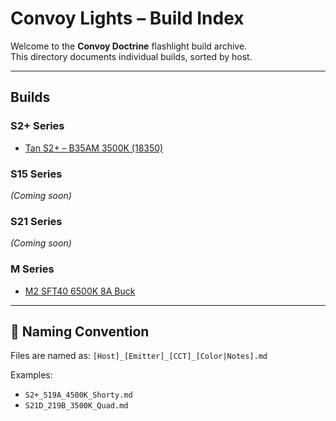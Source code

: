 # Convoy Lights – Build Index

Welcome to the **Convoy Doctrine** flashlight build archive.  
This directory documents individual builds, sorted by host.

---

## Builds

### S2+ Series
- [Tan S2+ – B35AM 3500K (18350)](./S2+_B35AM_3500K_Tan.md)

### S15 Series
*(Coming soon)*

### S21 Series
*(Coming soon)*

### M Series  
- [M2 SFT40 6500K 8A Buck](./M2-SFT40-6500K-8A-Buck.md)

---

## 🧱 Naming Convention
Files are named as:
`[Host]_[Emitter]_[CCT]_[Color|Notes].md`

Examples:
- `S2+_519A_4500K_Shorty.md`
- `S21D_219B_3500K_Quad.md`
